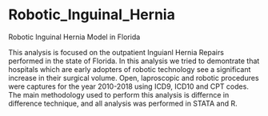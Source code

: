 # Robotic_Inguinal_Hernia
Robotic Inguinal Hernia Model in Florida

This analysis is focused on the outpatient Inguianl Hernia Repairs performed in the state of Florida. In this analysis we tried to demontrate that hospitals which are early adopters of robotic technology see a significant increase in their surgical volume. 
Open, laproscopic and robotic procedures were captures for the year 2010-2018 using ICD9, ICD10 and CPT codes.  
The main methodology used to perform this analysis is differnce in difference technique, and all analysis was performed in STATA and R. 
